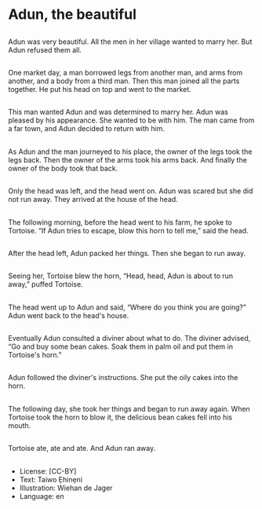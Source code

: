 # Adun, the beautiful

##
Adun was very beautiful. All the
men in her village wanted to
marry her. But Adun refused
them all.

##
One market day, a man
borrowed legs from another
man, and arms from another,
and a body from a third man.
Then this man joined all the
parts together. He put his head
on top and went to the market.

##
This man wanted Adun and was
determined to marry her. Adun
was pleased by his appearance.
She wanted to be with him. The
man came from a far town, and
Adun decided to return with
him.

##
As Adun and the man journeyed
to his place, the owner of the
legs took the legs back.
Then the owner of the arms
took his arms back.
And finally the owner of the
body took that back.

##
Only the head was left, and the
head went on. Adun was scared
but she did not run away. They
arrived at the house of the
head.

##
The following morning, before
the head went to his farm, he
spoke to Tortoise. “If Adun tries
to escape, blow this horn to tell
me,” said the head.

##
After the head left, Adun packed
her things. Then she began to
run away.

##
Seeing her, Tortoise blew the
horn, “Head, head, Adun is
about to run away,” puffed
Tortoise.

##
The head went up to Adun and
said, “Where do you think you
are going?”
Adun went back to the head's
house.

##
Eventually Adun consulted a
diviner about what to do. The
diviner advised, “Go and buy
some bean cakes. Soak them in
palm oil and put them in
Tortoise's horn.”

##
Adun followed the diviner's
instructions. She put the oily
cakes into the horn.

##
The following day, she took her
things and began to run away
again. When Tortoise took the
horn to blow it, the delicious
bean cakes fell into his mouth.

##
Tortoise ate, ate and ate.
And Adun ran away.

##
* License: [CC-BY]
* Text: Taiwo Ẹhinẹni
* Illustration: Wiehan de Jager
* Language: en
